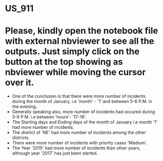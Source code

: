 # US_911
# Please, kindly open the notebook file with external nbviewer to see all the outputs. Just simply click on the button at the top showing as nbviewer while moving the cursor over it.


* One of the conclusion is that there were more number of incidents during the month of January, i.e 'month' - '1' and between 5-6 P.M. in the evening. 
* Generally speaking also, more number of incidents had occured during 5-6 P.M. i.e between 'hours'- '17-18'.
* The Starting days and Ending days of the month of January i.e month '1' had more number of incidents. 
* The district of 'NE' had more number of incidents among the other districts. 
* There were more number of incidents with priority cases 'Medium'.
* The Year '2015' had more number of incidents than other years, although year '2017' has just been started. 
